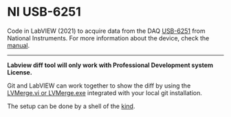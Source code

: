 # NI USB-6251

Code in LabVIEW (2021) to acquire data from the DAQ [USB-6251](https://www.ni.com/pdf/manuals/375213c.pdf) from National Instruments.
For more information about the device, check the [manual](https://www.ni.com/pdf/manuals/371022l.pdf).


---
**Labview diff tool will only work with Professional Development system License.**

Git and LabVIEW can work together to show the diff by using the [LVMerge.vi or LVMerge.exe](https://www.ni.com/docs/en-US/bundle/labview/page/lvhowto/configmerge_thirdparty.html) integrated with your local git installation.

The setup can be done by a shell of the [kind](https://gitlab.com/sas-blog/LVCompare-Merge-Setup).  
